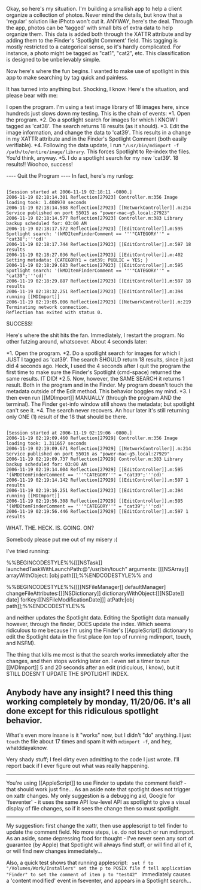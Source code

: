 
Okay, so here's my situation.  I'm building a smallish app to help a client organize a collection of photos.  Never mind the details, but know that a 'regular' solution like iPhoto won't cut it.  ANYWAY, here's the deal.  Through the app, photos can be 'tagged' with small bits of extra data to help organize them.  This data is added both through the XATTR attribute and by adding them to the Finder's 'Spotlight Comment' field.  This tagging is mostly restricted to a categorical sense, so it's hardly complicated.  For instance, a photo might be tagged as "cat1", "cat2", etc.  This classification is designed to be unbelievably simple.

Now here's where the fun begins.  I wanted to make use of spotlight in this app to make searching by tag quick and painless.

It has turned into anything but.  Shocking, I know.  Here's the situation, and please bear with me:

I open the program.  I'm using a test image library of 18 images here, since hundreds just slows down my testing.  This is the chain of events:
*1. Open the program.
*2. Do a spotlight search for images for which I KNOW I tagged as 'cat38'.  The search returns 18 results (as it should).
*3. Edit the image information, and change the data to 'cat39'.  This results in a change in my XATTR attribute and in the Finder's Spotlight Comment (both easily verifiable).
*4.  Following the data update, I run `"/usr/bin/mdimport -f /path/to/entire/image/library`.  This forces Spotlight to Re-index the files.  You'd think, anyway.
*5.  I do a spotlight search for my new 'cat39'.  18 results!! Woohoo, success!

---- Quit the Program ----
In fact, here's my runlog:

<code>
[Session started at 2006-11-19 02:18:11 -0800.]
2006-11-19 02:18:14.301 Reflection[27923] Controller.m:356 Image loading took: 1.408970 seconds
2006-11-19 02:18:14.508 Reflection[27923] [[NetworkController]].m:214 Service published on port 55015 as "power-mac-g5.local:27923"
2006-11-19 02:18:14.577 Reflection[27923] Controller.m:383 Library backup scheduled for: 03:00 AM
2006-11-19 02:18:17.572 Reflection[27923] [[EditController]].m:595 Spotlight search: '(kMDItemFinderComment == '''"CATEGORY''" = "cat38";'''cd)'
2006-11-19 02:18:17.744 Reflection[27923] [[EditController]].m:597 18 results
2006-11-19 02:18:27.036 Reflection[27923] [[EditController]].m:402 Setting metadata: {CATEGORY1 = cat39; PUBLIC = YES; }
2006-11-19 02:18:29.683 Reflection[27923] [[EditController]].m:595 Spotlight search: '(kMDItemFinderComment == '''"CATEGORY''" = "cat39";'''cd)'
2006-11-19 02:18:29.887 Reflection[27923] [[EditController]].m:597 18 results
2006-11-19 02:18:32.251 Reflection[27923] [[EditController]].m:394 running [[MDImport]]
2006-11-19 02:19:05.006 Reflection[27923] [[NetworkController]].m:219 Terminating network connection.
Reflection has exited with status 0.
</code>

SUCCESS!

Here's where the shit hits the fan.  Immediately, I restart the program.  No other futzing around, whatsoever.  About 4 seconds later:

*1. Open the program.
*2. Do a spotlight search for images for which I JUST I tagged as 'cat39'.  The search SHOULD return 18 results, since it just did 4 seconds ago.  Heck, I used the 4 seconds after I quit the program the first time to make sure the Finder's Spotlight (cmd-space) returned the same results.  IT DID!
*2.5. Now, however, the SAME SEARCH it returns 1 result.  Both in the program and in the Finder.  My program doesn't touch the metadata outside of the Edit method.  This behavior boggles my mind.
*3. I then even run [[MDImport]] MANUALLY (through the program AND the terminal).  The Finder get-info window still shows the metadata; but spotlight can't see it.
*4. The search never recovers.  An hour later it's still returning only ONE (1) result of the 18 that should be there.

<code>
[Session started at 2006-11-19 02:19:06 -0800.]
2006-11-19 02:19:09.460 Reflection[27929] Controller.m:356 Image loading took: 1.311657 seconds
2006-11-19 02:19:09.671 Reflection[27929] [[NetworkController]].m:214 Service published on port 55016 as "power-mac-g5.local:27929"
2006-11-19 02:19:09.737 Reflection[27929] Controller.m:383 Library backup scheduled for: 03:00 AM
2006-11-19 02:19:14.004 Reflection[27929] [[EditController]].m:595 '(kMDItemFinderComment == '''"CATEGORY''" = "cat39";'''cd)'
2006-11-19 02:19:14.142 Reflection[27929] [[EditController]].m:597 1 results
2006-11-19 02:19:16.251 Reflection[27923] [[EditController]].m:394 running [[MDImport]]
2006-11-19 02:19:56.308 Reflection[27929] [[EditController]].m:595 '(kMDItemFinderComment == '''"CATEGORY''" = "cat39";'''cd)'
2006-11-19 02:19:56.446 Reflection[27929] [[EditController]].m:597 1 results
</code>

WHAT. THE. HECK. IS. GOING. ON?

Somebody please put me out of my misery :(

I've tried running:

%%BEGINCODESTYLE%%[[[NSTask]] launchedTaskWithLaunchPath:@"/usr/bin/touch" arguments: [[[NSArray]] arrayWithObject: [obj path]]];%%ENDCODESTYLE%%
and

%%BEGINCODESTYLE%%[[[[NSFileManager]] defaultManager] changeFileAttributes:[[[NSDictionary]] dictionaryWithObject:[[[NSDate]] date] forKey:[[NSFileModificationDate]]] atPath:[obj path]];%%ENDCODESTYLE%%

and neither updates the Spotlight data.  Editing the Spotlight data manually however, through the finder, DOES update the index.  Which seems ridiculous to me because I'm using the Finder's [[AppleScript]] dictionary to edit the Spotlight data in the first place (on top of running mdimport, touch, and NSFM).

The thing that kills me most is that the search works immediately after the changes, and then stops working later on.  I even set a timer to run [[MDImport]] 5 and 20 seconds after an edit (ridiculous, I know), but it STILL DOESN'T UPDATE THE SPOTLIGHT INDEX.

Anybody have any insight?  I need this thing working completely by monday, 11/20/06.  It's all done except for this ridiculous spotlight behavior.
----
What's even more insane is it "works" now, but I didn't "do" anything.  I just `touch` the file about 17 times and spam it with `mdimport -f`, and hey, whatddayaknow.

Very shady stuff; I feel dirty even admitting to the code I just wrote.  I'll report back if I ever figure out what was really happening.

----
You're using [[AppleScript]] to use Finder to update the comment field? - that should work just fine... As an aside note that spotlight does not trigger on xattr changes. My only suggestion is a debugging aid, Google for 'fseventer' - it uses the same API low-level API as spotlight to give a visual display of file changes, so if it sees the change then so must spotlight.

----
My suggestion: first change the xattr, then use applescript to tell finder to update the comment field.  No more steps, i.e. do not touch or run mdimport.  As an aside, some depressing food for thought - I've never seen any sort of guarantee (by Apple) that Spotlight will always find stuff, or will find all of it, or will find new changes immediately...

Also, a quick test shows that running applescript:
<code>
set f to "/Volumes/Work/Installers"
set the p to POSIX file f
tell application "Finder" to set the comment of item p to "test42"
</code>
immediately causes a 'content modified' event in fseventer, and appears in a Spotlight search...
